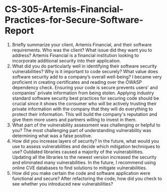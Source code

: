 # CS-305-Artemis-Financial-Practices-for-Secure-Software-Report

1. Briefly summarize your client, Artemis Financial, and their software requirements. Who was the client? What issue did they want you to address?
  Artemis Financial is a financial institution looking to incorporate additional security into their application.
2. What did you do particularly well in identifying their software security vulnerabilities? Why is it important to code securely? What value does software security add to a company’s overall well-being?
   I became very proficient in creating certificates and reading over the OWASP dependency check. Ensuring your code is secure prevents users' and companies' private information from being stolen. Applying industry standard software security best practices for securing code should be crucial since it shows the consumer who will be actively trusting their private information with the company that they will do everything to protect their information. This will build the company's reputation and give them more users and partners willing to invest in them.
3. What part of the vulnerability assessment was challenging or helpful to you?
   The most challenging part of understanding vulnerability was determining what was a false positive.
4. How did you increase layers of security? In the future, what would you use to assess vulnerabilities and decide which mitigation techniques to use?
   Outdated libraries caused a majority of the vulnerabilities. Updating all the libraries to the newest version increased the security and eliminated many vulnerabilities. In the future, I recommend using online CVE databases to find solutions to mitigate vulnerabilities.
5. How did you make certain the code and software application were functional and secure? After refactoring the code, how did you check to see whether you introduced new vulnerabilities?
